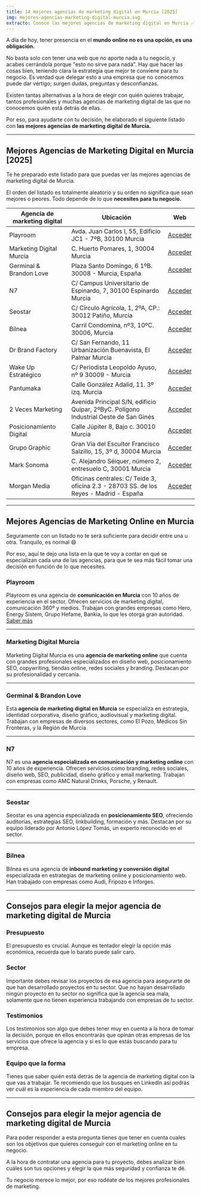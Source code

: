 ```yaml
---
title: 14 mejores agencias de marketing digital en Murcia [2025]
img: mejores-agencias-marketing-digital-murcia.svg
extracto: Conoce las mejores agencias de marketing digital en Murcia ✅ Aquí tienes un listado de las mejores agencias de marketing online en Murcia.
---
```

A día de hoy, tener presencia en el **mundo online no es una opción, es una obligación.**

No basta solo con tener una web que no aporte nada a tu negocio, y acabes cerrándola porque "esto no sirve para nada". Hay que hacer las cosas bien, teniendo clara la estrategia que mejor te conviene para tu negocio. Es verdad que delegar esto a una empresa que no conocemos puede dar vértigo; surgen dudas, preguntas y desconfianzas.

Existen tantas alternativas a la hora de elegir con quién quieres trabajar, tantos profesionales y muchas agencias de marketing digital de las que no conocemos quién está detrás de ellas.

Por eso, para ayudarte con tu decisión, he elaborado el siguiente listado con **las mejores agencias de marketing digital de Murcia.**

---

## **Mejores Agencias de Marketing Digital en Murcia [2025]**

Te he preparado este listado para que puedas ver las mejores agencias de marketing digital de Murcia.

El orden del listado es totalmente aleatorio y su orden no significa que sean mejores o peores. Todo depende de lo que **necesites para tu negocio.**

| **Agencia de marketing digital** | **Ubicación** | **Web** |
|-----------------------------------|---------------|---------|
| Playroom                         | Avda. Juan Carlos I, 55, Edificio JC1 - 7ºB, 30100 Murcia | <a href="https://www.playroom360.es/" target="_blank" rel="nofollow noopener noreferrer">Acceder</a> |
| Marketing Digital Murcia         | C. Huerto Pomares, 1, 30004 Murcia | <a href="https://www.marketingdigitalmurcia.com/" target="_blank" rel="nofollow noopener noreferrer">Acceder</a> |
| Germinal & Brandon Love          | Plaza Santo Domingo, 6 1ºB. 30008 - Murcia, España | <a href="https://germinalbrandonlove.com/" target="_blank" rel="nofollow noopener noreferrer">Acceder</a> |
| N7                               | C/ Campus Universitario de Espinardo, 7, 30100 Espinardo Murcia | <a href="https://www.n7net.com/" target="_blank" rel="nofollow noopener noreferrer">Acceder</a> |
| Seostar                          | C/ Círculo Agrícola, 1, 2ºA, CP.: 30012 Patiño, Murcia | <a href="https://www.seostar.es/" target="_blank" rel="nofollow noopener noreferrer">Acceder</a> |
| Bilnea                           | Carril Condomina, nº3, 10ºC. 30006, Murcia | <a href="https://bilnea.com/" target="_blank" rel="nofollow noopener noreferrer">Acceder</a> |
| Dr Brand Factory                 | C/ San Fernando, 11 Urbanización Buenavista, El Palmar Murcia | <a href="https://drbrandfactory.es/" target="_blank" rel="nofollow noopener noreferrer">Acceder</a> |
| Wake Up Estratégico              | C/ Periodista Leopoldo Ayuso, nº 9 30009 - Murcia | <a href="https://wakeupestrategico.com/" target="_blank" rel="nofollow noopener noreferrer">Acceder</a> |
| Pantumaka                        | Calle González Adalid, 11. 3º izq. Murcia | <a href="https://pantumaka.es/" target="_blank" rel="nofollow noopener noreferrer">Acceder</a> |
| 2 Veces Marketing                | Avenida Principal S/N, edificio Quipar, 2ºByC. Polígono Industrial Oeste de San Ginés | <a href="https://dosvecesmarketing.com/" target="_blank" rel="nofollow noopener noreferrer">Acceder</a> |
| Posicionamiento Digital          | Calle Júpiter 8, Bajo c. 30010 Murcia | <a href="https://posicionamientodigital.es/" target="_blank" rel="nofollow noopener noreferrer">Acceder</a> |
| Grupo Graphic                    | Gran Vía del Escultor Francisco Salzillo, 15, 3º d, 30004 Murcia | <a href="https://grupographic.com/" target="_blank" rel="nofollow noopener noreferrer">Acceder</a> |
| Mark Sonoma                      | C. Alejandro Séiquer, número 2, entresuelo C, 30001 Murcia | <a href="https://www.mark-sonoma.com/" target="_blank" rel="nofollow noopener noreferrer">Acceder</a> |
| Morgan Media                     | Oficinas centrales: C/ Teide 3, oficina 2.3 - 28703 SS. de los Reyes - Madrid - España | <a href="https://morganmedia.es/" target="_blank" rel="nofollow noopener noreferrer">Acceder</a> |


---

## **Mejores Agencias de Marketing Online en Murcia**

Seguramente con un listado no te será suficiente para decidir entre una u otra. Tranquilo, es normal 😄

Por eso, aquí te dejo una lista en la que te voy a contar en qué se especializan cada una de las agencias, para que te sea más fácil tomar una decisión en función de lo que necesites.

### **Playroom** 
Playroom es una agencia de **comunicación en Murcia** con 10 años de experiencia en el sector. Ofrecen servicios de marketing digital, comunicación 360º y medios. Trabajan con grandes empresas como Hero, Energy Sistem, Grupo Hefame, Bankia, lo que les otorga gran autoridad. <a href="https://www.playroom360.es/" target="_blank" rel="nofollow noopener noreferrer">Saber más</a>


---

### **Marketing Digital Murcia**

Marketing Digital Murcia es una **agencia de marketing online** que cuenta con grandes profesionales especializados en diseño web, posicionamiento SEO, copywriting, tiendas online, redes sociales y branding. Destacan por su profesionalidad y cercanía.

---

### **Germinal & Brandon Love**

Esta **agencia de marketing digital en Murcia** se especializa en estrategia, identidad corporativa, diseño gráfico, audiovisual y marketing digital. Trabajan con empresas de diversos sectores, como El Pozo, Médicos Sin Fronteras, y la Región de Murcia.

---

### **N7**

N7 es una **agencia especializada en comunicación y marketing online** con 10 años de experiencia. Ofrecen servicios como branding, redes sociales, diseño web, SEO, publicidad, diseño gráfico y email marketing. Trabajan con empresas como AMC Natural Drinks, Porsche, y Renault.

---

### **Seostar**

Seostar es una agencia especializada en **posicionamiento SEO**, ofreciendo auditorías, estrategias SEO, linkbuilding, formación y más. Destacan por su equipo liderado por Antonio López Tomás, un experto reconocido en el sector.

---

### **Bilnea**

Bilnea es una agencia de **inbound marketing y conversión digital** especializada en estrategias de marketing online y posicionamiento web. Han trabajado con empresas como Audi, Fripozo e Inforges.

---

## **Consejos para elegir la mejor agencia de marketing digital de Murcia**

### **Presupuesto**

El presupuesto es crucial. Aunque es tentador elegir la opción más económica, recuerda que lo barato puede salir caro.

### **Sector**

Importante debes revisar los proyectos de esa agencia para asegurarte de que han desarrollado proyectos en tu sector. Que no hayan desarrollado ningún proyecto en tu sector no significa que la agencia sea mala, solamente que no tienen experiencia trabajando con empresas de tu sector.


### **Testimonios**

Los testimonios son algo que debes tener muy en cuenta a la hora de tomar la decisión, porque en ellos encontrarás que opinan otras empresas de los servicios que ofrece la agencia y si es lo que estás buscando para tu empresa.

### **Equipo que la forma**

Tienes que saber quién está detrás de la agencia de marketing digital con la que vas a trabajar.
Te recomiendo que los busques en LinkedIn así podrás ver cuál es la experiencia de cada miembro del equipo.

---

## **Consejos para elegir la mejor agencia de marketing digital de Murcia**

Para poder responder a esta pregunta tienes que tener en cuenta cuales son los objetivos que quieres conseguir con el marketing online en tu negocio.

A la hora de contratar una agencia para tu proyecto, debes analizar bien cuáles son tus opciones y elegir la que más seguridad y confianza te dé.

Tu negocio merece lo mejor, por eso rodéate de los mejores profesionales de marketing.